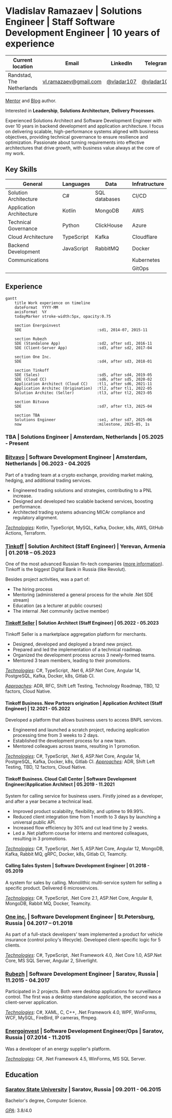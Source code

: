 # Vladislav Ramazaev | Solutions Engineer | Staff Software Development Engineer | 10 years of experience

| Current location | Email | LinkedIn | Telegram | GitHub |
| --- | --- | --- | --- | --- |
| Randstad, The Netherlands | [vl.ramazaev@gmail.com](vl.ramazaev@gmail.com) | [@vladar107](https://www.linkedin.com/in/vladar107/?locale=en_US) | [@vladar107](https://t.me/vladar107) | [@vladar107](https://github.com/vladar107)

[Mentor](https://getmentor.dev/mentor/vladislav-ramazaev-3193) and [Blog](https://t.me/techlead_Insights) author.

Interested in **Leadership**, **Solutions Architecture**, **Delivery Processes**.

Experienced Solutions Architect and Software Development Engineer with over 10 years in backend development and application architecture. I focus on delivering scalable, high-performance systems aligned with business objectives, providing technical governance to ensure resilience and optimization. Passionate about turning requirements into effective architectures that drive growth, with business value always at the core of my work.

## Key Skills

| General | Languages | Data | Infratructure |
| --- | --- | --- | --- |
| Solution Architecture | C# | SQL databases | CI/CD |
| Application Architecture | Kotlin | MongoDB  | AWS |
| Technical Governance | Python | ClickHouse | Azure |
| Cloud Architecture | TypeScript | Kafka | Cloudflare |
| Backend Development | JavaScript | RabbitMQ | Docker |
| Communications |  |  |  Kubernetes |
|  |  |  |  GitOps |

## Experience
```mermaid
gantt
    title Work experience on timeline
    dateFormat  YYYY-MM
    axisFormat  %Y
    todayMarker stroke-width:5px, opacity:0.75
    
    section Energoinvest
    SDE                                 :sd1, 2014-07, 2015-11
    
    section Rubezh
    SDE (Standalone App)                :sd2, after sd1, 2016-11
    SDE (Client-Server App)             :sd3, after sd2, 2017-04
    
    section One Inc.
    SDE                                 :sd4, after sd3, 2018-01
    
    section Tinkoff
    SDE (Sales)                         :sd5, after sd4, 2019-05
    SDE (Cloud CC)                      :sd6, after sd5, 2020-02
    Application Architect (Cloud CC)    :tl1, after sd6, 2021-11
    Application Architec (Origination)  :tl2, after tl1, 2022-05
    Solution Architec (Seller)          :tl3, after tl2, 2023-05

    section Bitvavo
    SDE                                 :sd7, after tl3, 2025-04

    section TBA
    Solutions Engineer                  :se1, after sd7, 2025-06
    now                                 :milestone, 2025-05, 1s
```

### TBA | Solutions Engineer | Amsterdam, Netherlands | 05.2025 - Present

### [Bitvavo](https://bitvavo.com/en) | Software Development Engineer | Amsterdam, Netherlands | 06.2023 - 04.2025
Part of a trading team at a crypto exchange, providing market making, hedging, and additional trading services.
- Engineered trading solutions and strategies, contributing to a PNL increase.
- Designed and developed two scalable backend services, boosting performance.
- Architected trading systems advancing MICAr compliance and regulatory alignment.

<u>_Technologies_</u>: Kotlin, TypeScript, MySQL, Kafka, Docker, k8s, AWS, GitHub Actions, Terraform.

### [Tinkoff](https://www.tinkoff.ru) | Solution Architect (Staff Engineer) | Yerevan, Armenia | 01.2018 – 05.2023
One of the most advanced Russian fin-tech companies ([more information](https://www.tinkoff-group.com/company-info/summary/)). Tinkoff is the biggest Digital Bank in Russia (like Revolut).

Besides project activities, was a part of: 
- The hiring process
- Mentoring (administered a general  process for the whole .Net SDE stream)
- Education (as a lecturer at public courses)
- The internal .Net community (active member)

#### **[Tinkoff Seller](https://www.tinkoff.ru/business/seller/)** | Solution Architect (Staff Engineer) | 05.2022 - 05.2023
Tinkoff Seller is a marketplace aggregation platform for merchants.
- Designed, developed and deployed a brand new project.
- Prepared and led the implementation of a technical roadmap.
- Organized the development process across 3 newly-formed teams.
- Mentored 3 team members, leading to their promotions.

<u>_Technologies_</u>: C#, TypeScript, .Net 6, ASP.Net Core, Angular 14, PostgreSQL, Kafka, Docker, k8s, Gitlab CI.

<u>_Approaches_</u>: ADR, RFC, Shift Left Testing, Technology Roadmap, TBD, 12 factors, Cloud Native.

#### **Tinkoff Business. New Partners origination** | Application Architect (Staff Engineer) | 12.2021 - 05.2022
Developed a platform that allows business users to access BNPL services.
- Engineered and launched a scratch project, reducing application processing time from 3 weeks to 2 days.
- Established the development process for a new team.
- Mentored colleagues across teams, resulting in 1 promotion.

<u>_Technologies_</u>: C#, TypeScript, .Net 6, ASP.Net Core, Angular 14, PostgreSQL, Kafka, Docker, k8s, Gitlab CI.
<u>_Approaches_</u>: ADR, Shift Left Testing, TBD, 12 factors, Cloud Native.

#### **Tinkoff Business. Cloud Call Center** | Software Development Engineer/Application Architect | 05.2019 - 11.2021
System for calling service for business users. Firstly joined as a developer, and after a year became a technical lead. 
- Improved product scalability, flexibility, and uptime to 99.99%.
- Reduced client integration time from 1 month to 3 days by launching a universal public API.
- Increased flow efficiency by 30% and cut lead time by 2 weeks.
- Led a .Net platform course for interns and mentored colleagues, resulting in 3 promotions.

<u>_Technologies_</u>: C#, TypeScript, .Net 5, ASP.Net Core, Angular 12, MongoDB, Kafka, Rabbit MQ, gRPC, Docker, k8s, Gitlab CI, Teamcity.

#### **Calling Sales System** | Software Development Engineer | 01.2018 - 05.2019
A system for sales by calling. Monolithic multi-service system for selling a specific product. Delivered 6 microservices.

<u>_Technologies_</u>: C#, TypeScript, .Net Core 2.1, ASP.Net Core, Angular 8, MongoDB, Rabbit MQ, Docker, Teamcity.

### [One inc.](https://www.oneinc.com/) | Software Development Engineer | St.Petersburg, Russia | 04.2017 – 01.2018
As part of a full-stack developers' team implemented a product for vehicle insurance (control policy's lifecycle). Developed client-specific logic for 5  clients.

<u>_Technologies_</u>: C#, TypeScript, .Net Framework 4.0, .Net Core 1.0, ASP.Net Core, MS SQL Server, Angular 2, Silverlight.

### [Rubezh](https://rubezh.com/) | Software Development Engineer | Saratov, Russia | 11.2015 - 04.2017
Participated in 2 projects. Both were desktop applications for surveillance control. The first was a desktop standalone application, the second was a client-server application.

<u>_Technologies_</u>: C#, XAML, C, C++, .Net Framework 4.0, WPF, WinForms, WCF, MySQL, FireBird, IP cameras, ffmpeg.

### [Energoinvest](http://www.energoin.ru/) | Software Development Engineer/Ops | Saratov, Russia | 07.2014 - 11.2015
Was a developer of an energy supplier's platform. 

<u>_Technologies_</u>: C#, .Net Framework 4.5, WinForms, MS SQL Server.

## Education
### [Saratov State University](https://www.sgu.ru/en) | Saratov, Russia | 09.2011 - 06.2015
Bachelor's degree, Computer Science.

<u>_GPA_</u>: 3.8/4.0
